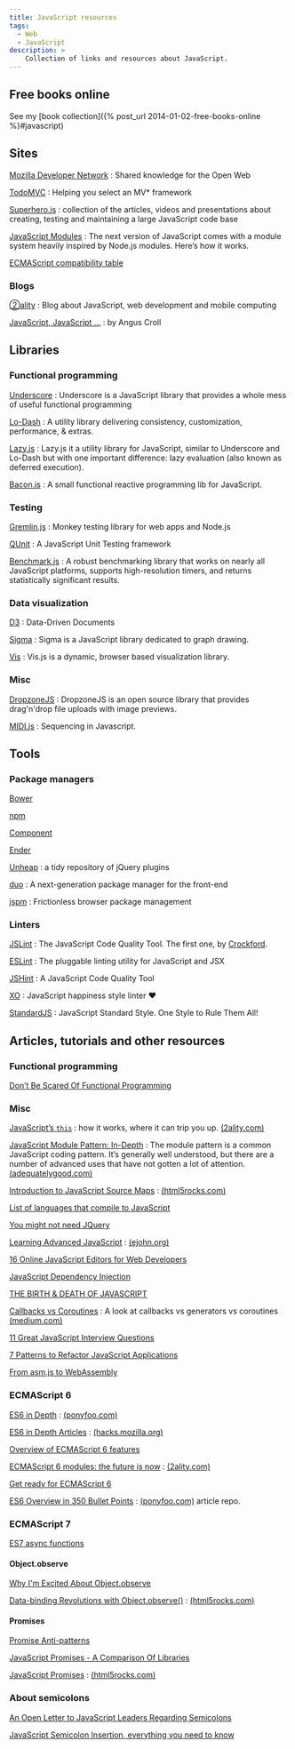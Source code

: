 ```yaml
---
title: JavaScript resources
tags:
  - Web
  - JavaScript
description: >
    Collection of links and resources about JavaScript.
---
```


## Free books online

See my [book collection]({% post_url 2014-01-02-free-books-online %}#javascript)

## Sites

[Mozilla Developer Network](https://developer.mozilla.org)
: Shared knowledge for the Open Web

[TodoMVC](http://todomvc.com/)
: Helping you select an MV* framework

[Superhero.js](http://superherojs.com/)
: collection of the articles, videos and presentations about creating, testing and maintaining a large JavaScript code base

[JavaScript Modules](http://jsmodules.io/)
: The next version of JavaScript comes with a module system heavily inspired by Node.js modules. Here’s how it works.

[ECMAScript compatibility table](http://kangax.github.io/compat-table/)

### Blogs

[②ality][1]
: Blog about JavaScript, web development and mobile computing

[JavaScript, JavaScript ...](http://javascriptweblog.wordpress.com/)
: by Angus Croll

## Libraries

### Functional programming

[Underscore](http://underscorejs.org/)
: Underscore is a JavaScript library that provides a whole mess of useful functional programming

[Lo-Dash](http://lodash.com/)
: A utility library delivering consistency, customization, performance, & extras.

[Lazy.js](http://danieltao.com/lazy.js/)
: Lazy.js it a utility library for JavaScript, similar to Underscore and Lo-Dash but with one important difference: lazy evaluation (also known as deferred execution).

[Bacon.js](http://baconjs.github.io/)
: A small functional reactive programming lib for JavaScript.

### Testing

[Gremlin.js](https://github.com/marmelab/gremlins.js)
: Monkey testing library for web apps and Node.js

[QUnit](https://qunitjs.com/)
: A JavaScript Unit Testing framework

[Benchmark.js](http://benchmarkjs.com/)
: A robust benchmarking library that works on nearly all JavaScript platforms, supports high-resolution timers, and returns statistically significant results.

### Data visualization

[D3](http://d3js.org/)
: Data-Driven Documents

[Sigma](http://sigmajs.org/)
: Sigma is a JavaScript library dedicated to graph drawing.

[Vis](http://visjs.org/)
: Vis.js is a dynamic, browser based visualization library.

### Misc

[DropzoneJS](http://www.dropzonejs.com/)
: DropzoneJS is an open source library that provides drag'n'drop file uploads with image previews.

[MIDI.js](http://mudcu.be/midi-js/)
: Sequencing in Javascript.

## Tools

### Package  managers

[Bower](http://bower.io/)

[npm](https://www.npmjs.com/)

[Component](http://component.io/)

[Ender](http://ender.jit.su/)

[Unheap](http://www.unheap.com/)
: a tidy repository of jQuery plugins

[duo](http://duojs.org/)
: A next-generation package manager for the front-end

[jspm](http://jspm.io/)
: Frictionless browser package management

### Linters

[JSLint](http://www.jslint.com/)
: The JavaScript Code Quality Tool. The first one, by [Crockford](http://www.crockford.com/).

[ESLint](http://eslint.org/)
: The pluggable linting utility for JavaScript and JSX

[JSHint](http://www.jshint.com/)
: A JavaScript Code Quality Tool

[XO](https://github.com/sindresorhus/xo)
: JavaScript happiness style linter ❤️

[StandardJS](http://standardjs.com/)
: JavaScript Standard Style. One Style to Rule Them All!

## Articles, tutorials and other resources

### Functional programming

[Don’t Be Scared Of Functional Programming](http://www.smashingmagazine.com/2014/07/02/dont-be-scared-of-functional-programming/)

### Misc

[JavaScript’s `this`](http://www.2ality.com/2014/05/this.html)
: how it works, where it can trip you up. [(2ality.com)][1]

[JavaScript Module Pattern: In-Depth](http://www.adequatelygood.com/JavaScript-Module-Pattern-In-Depth.html)
: The module pattern is a common JavaScript coding pattern. It’s generally well understood, but there are a number of advanced uses that have not gotten a lot of attention. [(adequatelygood.com)][3]

[Introduction to JavaScript Source Maps](http://www.html5rocks.com/en/tutorials/developertools/sourcemaps/)
: [(html5rocks.com)][2]

[List of languages that compile to JavaScript](https://github.com/jashkenas/coffee-script/wiki/List-of-languages-that-compile-to-JS)

[You might not need JQuery](http://youmightnotneedjquery.com/)

[Learning Advanced JavaScript](http://ejohn.org/apps/learn/)
: [(ejohn.org)][4]

[16 Online JavaScript Editors for Web Developers](http://codecondo.com/16-online-javascript-editors-for-web-developers)

[JavaScript Dependency Injection](http://merrickchristensen.com/articles/javascript-dependency-injection.html)

[THE BIRTH & DEATH OF JAVASCRIPT](https://www.destroyallsoftware.com/talks/the-birth-and-death-of-javascript)

[Callbacks vs Coroutines](https://medium.com/code-adventures/174f1fe66127)
: A look at callbacks vs generators vs coroutines [(medium.com)](https://medium.com)

[11 Great JavaScript Interview Questions](http://www.toptal.com/javascript/interview-questions)

[7 Patterns to Refactor JavaScript Applications](http://journal.crushlovely.com/post/88286828068/7-patterns-to-refactor-javascript-applications-value)

[From asm.js to WebAssembly](https://brendaneich.com/2015/06/from-asm-js-to-webassembly/)

### ECMAScript 6

[ES6 in Depth](http://ponyfoo.com/articles/tagged/es6-in-depth)
: [(ponyfoo.com)][6]

[ES6 in Depth Articles](https://hacks.mozilla.org/category/es6-in-depth/)
: [(hacks.mozilla.org)][5]

[Overview of ECMAScript 6 features](https://github.com/lukehoban/es6features)

[ECMAScript 6 modules: the future is now](http://www.2ality.com/2013/07/es6-modules.html)
: [(2ality.com)][1]

[Get ready for ECMAScript 6](http://k33g.github.io/2014/06/26/ES6-READY.html)

[ES6 Overview in 350 Bullet Points](https://github.com/bevacqua/es6)
: [(ponyfoo.com)][6] article repo.

### ECMAScript 7

[ES7 async functions](https://jakearchibald.com/2014/es7-async-functions/)

#### Object.observe

[Why I'm Excited About Object.observe](http://amasad.me/2014/03/16/why-im-excited-about-objectobserve)

[Data-binding Revolutions with Object.observe()](http://www.html5rocks.com/en/tutorials/es7/observe/)
: [(html5rocks.com)][2]

#### Promises

[Promise Anti-patterns](http://taoofcode.net/promise-anti-patterns/)

[JavaScript Promises - A Comparison Of Libraries](http://complexitymaze.com/2014/03/03/javascript-promises-a-comparison-of-libraries)

[JavaScript Promises](http://www.html5rocks.com/en/tutorials/es6/promises/)
: [(html5rocks.com)][2]

### About semicolons

[An Open Letter to JavaScript Leaders Regarding Semicolons](http://blog.izs.me/post/2353458699/an-open-letter-to-javascript-leaders-regarding)

[JavaScript Semicolon Insertion, everything you need to know](http://inimino.org/~inimino/blog/javascript_semicolons)

  [1]: http://www.2ality.com
  [2]: http://www.html5rocks.com
  [3]: http://www.adequatelygood.com/
  [4]: http://ejohn.org/
  [5]: https://hacks.mozilla.org
  [6]: http://ponyfoo.com/


